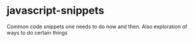 # javascript-snippets
Common code snippets one needs to do now and then. Also exploration of ways to do certain things
